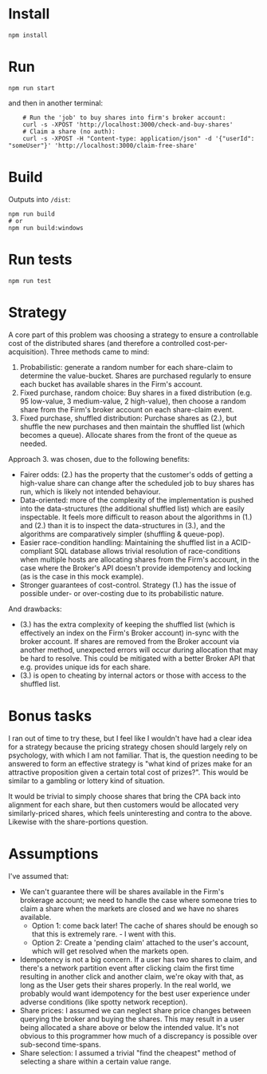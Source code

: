 Install
=======
```
npm install
```

Run
===
```
npm run start
```
and then in another terminal:
```
    # Run the 'job' to buy shares into firm's broker account:
    curl -s -XPOST 'http://localhost:3000/check-and-buy-shares'
    # Claim a share (no auth):
    curl -s -XPOST -H "Content-type: application/json" -d '{"userId": "someUser"}' 'http://localhost:3000/claim-free-share' 
```

Build
=====
Outputs into `/dist`:
```
npm run build
# or
npm run build:windows
```

Run tests
=========
```
npm run test
```

Strategy
========
A core part of this problem was choosing a strategy to ensure a controllable cost of the distributed shares (and therefore a controlled cost-per-acquisition). Three methods came to mind:
1. Probabilistic: generate a random number for each share-claim to determine the value-bucket. Shares are purchased regularly to ensure each bucket has available shares in the Firm's account.
2. Fixed purchase, random choice: Buy shares in a fixed distribution (e.g. 95 low-value, 3 medium-value, 2 high-value), then choose a random share from the Firm's broker account on each share-claim event.
3. Fixed purchase, shuffled distribution: Purchase shares as (2.), but shuffle the new purchases and then maintain the shuffled list (which becomes a queue). Allocate shares from the front of the queue as needed.

Approach 3. was chosen, due to the following benefits:
- Fairer odds: (2.) has the property that the customer's odds of getting a high-value share can change after the scheduled job to buy shares has run, which is likely not intended behaviour.
- Data-oriented: more of the complexity of the implementation is pushed into the data-structures (the additional shuffled list) which are easily inspectable. It feels more difficult to reason about the algorithms in (1.) and (2.) than it is to inspect the data-structures in (3.), and the algorithms are comparatively simpler (shuffling & queue-pop).
- Easier race-condition handling: Maintaining the shuffled list in a ACID-compliant SQL database allows trivial resolution of race-conditions when multiple hosts are allocating shares from the Firm's account, in the case where the Broker's API doesn't provide idempotency and locking (as is the case in this mock example).
- Stronger guarantees of cost-control. Strategy (1.) has the issue of possible under- or over-costing due to its probabilistic nature.

And drawbacks:
- (3.) has the extra complexity of keeping the shuffled list (which is effectively an index on the Firm's Broker account) in-sync with the broker account. If shares are removed from the Broker account via another method, unexpected errors will occur during allocation that may be hard to resolve. This could be mitigated with a better Broker API that e.g. provides unique ids for each share.
- (3.) is open to cheating by internal actors or those with access to the shuffled list.

Bonus tasks
===========

I ran out of time to try these, but I feel like I wouldn't have had a clear idea for a strategy because the pricing strategy chosen should largely rely on psychology, with which I am  not familiar. That is, the question needing to be answered to form an effective strategy is "what kind of prizes make for an attractive proposition given a certain total cost of prizes?". This would be similar to a gambling or lottery kind of situation.

It would be trivial to simply choose shares that bring the CPA back into alignment for each share, but then customers would be allocated very similarly-priced shares, which feels uninteresting and contra to the above. Likewise with the share-portions question.

Assumptions
===========
I've assumed that:

- We can't guarantee there will be shares available in the Firm's brokerage account; we need to handle the case where someone tries to claim a share when the markets are closed and we have no shares available.
    - Option 1: come back later! The cache of shares should be enough so that this is extremely rare. - I went with this.
    - Option 2: Create a 'pending claim' attached to the user's account, which will get resolved when the markets open.
- Idempotency is not a big concern. If a user has two shares to claim, and there's a network partition event after clicking claim the first time resulting in another click and another claim, we're okay with that, as long as the User gets their shares properly. In the real world, we probably would want idempotency for the best user experience under adverse conditions (like spotty network reception).
- Share prices: I assumed we can neglect share price changes between querying the broker and buying the shares. This may result in a user being allocated a share above or below the intended value. It's not obvious to this programmer how much of a discrepancy is possible over sub-second time-spans. 
- Share selection: I assumed a trivial "find the cheapest" method of selecting a share within a certain value range.